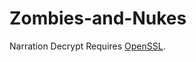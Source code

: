 # Zombies-and-Nukes
Narration Decrypt Requires [OpenSSL](https://wiki.openssl.org/index.php/Binaries).
